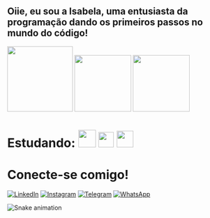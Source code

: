 ## Oiie, eu sou a Isabela, uma entusiasta da programação dando os primeiros passos no mundo do código!

<div>
<img height="150em" src="https://media.discordapp.net/attachments/815477179697201195/1146556319785029642/gif_github.gif?width=468&height=468"/>
<img height="130em" src="https://github-readme-stats.vercel.app/api?username=iambelaandrade&theme=transparent&bg_color=000&border_color=993399&show_icons=true&icon_color=ff0084&title_color=ff0084&text_color=993399&hide_title=true&hide=stars"/>
<img height="130em" src="https://github-readme-stats-git-masterrstaa-rickstaa.vercel.app/api/top-langs/?username=iambelaandrade&layout=compact&bg_color=000&border_color=993399&title_color=ff0084&text_color=993399"/>
</div>


# Estudando: <img height="40em" src="https://cdn.jsdelivr.net/gh/devicons/devicon/icons/java/java-original.svg" /> <img height="35em" src="https://cdn.jsdelivr.net/gh/devicons/devicon/icons/react/react-original.svg" /> <img height="38em" src="https://cdn.jsdelivr.net/gh/devicons/devicon/icons/python/python-original.svg" />


# Conecte-se comigo!
[![LinkedIn](https://img.shields.io/badge/LinkedIn-000?style=for-the-badge&logo=linkedin&logoColor=993399)](https://www.linkedin.com/in/isabela-andrade-09b20a205/) [![Instagram](https://img.shields.io/badge/Instagram-000?style=for-the-badge&logo=instagram&logoColor=ff0084)](https://www.instagram.com/iambelaandrade/) [![Telegram](https://img.shields.io/badge/Telegram-000?style=for-the-badge&logo=telegram&logoColor=993399)](https://t.me/iambelaandrade) [![WhatsApp](https://img.shields.io/badge/WhatsApp-000?style=for-the-badge&logo=whatsapp&logoColor=ff0084)](https://wa.me/+5567991178523)

![Snake animation](https://github.com/iambelaandrade/iambelaandrade/blob/output/githun-contribution-grid-snake.svg)
